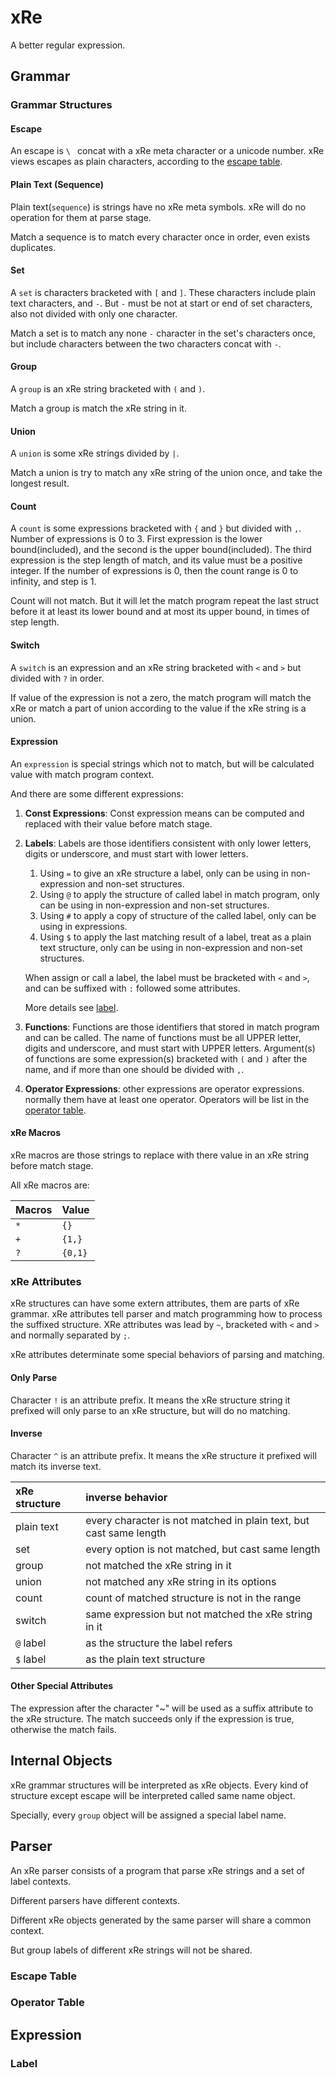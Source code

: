 
# xRe

A better regular expression.

## Grammar

### Grammar Structures

#### Escape

An escape is `\ ` concat with a xRe meta character or a unicode number.
xRe views escapes as plain characters, according to the [escape table](#escape-table).

#### Plain Text (Sequence)
Plain text(`sequence`) is strings have no xRe meta symbols. 
xRe will do no operation for them at parse stage. 

Match a sequence is to match every character once in order, even exists duplicates.

#### Set

A `set` is characters bracketed with `[` and `]`. 
These characters include plain text characters, and `-`. 
But `-` must be not at start or end of set characters, also not divided with only one character.

Match a set is to match any none `-` character in the set's characters once, but include characters between
the two characters concat with `-`.

#### Group

A `group` is an xRe string bracketed with `(` and `)`. 

Match a group is match the xRe string in it.

#### Union

A `union` is some xRe strings divided by `|`. 

Match a union is try to match any xRe string of the union once, and take the longest result.

#### Count

A `count` is some expressions bracketed with `{` and `}` but divided with `,`. 
Number of expressions is 0 to 3. 
First expression is the lower bound(included), and the second is the upper bound(included).
The third expression is the step length of match, and its value must be a positive integer.
If the number of expressions is 0, then the count range is 0 to infinity, and step is 1.

Count will not match. But it will let the match program repeat the last struct before it at least its
lower bound and at most its upper bound, in times of step length.

#### Switch

A `switch` is an expression and an xRe string bracketed with `<` and `>` but divided with `?` in order.

If value of the expression is not a zero, the match program will match the xRe 
or match a part of union according to the value if the xRe string is a union.

#### Expression

An `expression` is special strings which not to match, but will be calculated value with match program context.

And there are some different expressions:
1. **Const Expressions**: Const expression means can be computed and replaced with their value before match stage.
2. **Labels**: Labels are those identifiers consistent with only lower letters, digits or underscore, and must start with lower letters.
   1. Using `=` to give an xRe structure a label, only can be using in non-expression and non-set structures.
   2. Using `@` to apply the structure of called label in match program, only can be using in non-expression and non-set structures.
   3. Using `#` to apply a copy of structure of the called label, only can be using in expressions.
   4. Using `$` to apply the last matching result of a label, treat as a plain text structure,
      only can be using in non-expression and non-set structures.

   When assign or call a label, the label must be bracketed with `<` and `>`, and can be suffixed with `:` followed some attributes.

   More details see [label](#label).
3. **Functions**: Functions are those identifiers that stored in match program and can be called.
    The name of functions must be all UPPER letter, digits and underscore, and must start with UPPER letters.
    Argument(s) of functions are some expression(s) bracketed with `(` and `)` after the name,
    and if more than one should be divided with `,`.
4. **Operator Expressions**: other expressions are operator expressions. normally them have at least one operator.
    Operators will be list in the [operator table](#operator-table).

#### xRe Macros

xRe macros are those strings to replace with there value in an xRe string before match stage.

All xRe macros are:

| Macros | Value   |
|:-------|:--------|
| `*`    | `{}`    |
| `+`    | `{1,}`  |
| `?`    | `{0,1}` |


### xRe Attributes

xRe structures can have some extern attributes, them are parts of xRe grammar. 
xRe attributes tell parser and match programming how to process the suffixed structure.
XRe attributes was lead by `~`, bracketed with `<` and `>` and normally separated by `;`.

xRe attributes determinate some special behaviors of parsing and matching.

#### Only Parse

Character `!` is an attribute prefix. It means the xRe structure string it prefixed will only parse to an xRe structure,
but will do no matching.

#### Inverse

Character `^` is an attribute prefix. It means the xRe structure it prefixed will match its inverse text.

| xRe structure | inverse behavior                                                   |
|:--------------|:-------------------------------------------------------------------|
| plain text    | every character is not matched in plain text, but cast same length |
| set           | every option is not matched, but cast same length                  |
| group         | not matched the xRe string in it                                   |
| union         | not matched any xRe string in its options                          |
| count         | count of matched structure is not in the range                     |
| switch        | same expression but not matched the xRe string in it               |
| `@` label     | as the structure the label refers                                  |
| `$` label     | as the plain text structure                                        |

#### Other Special Attributes

The expression after the character "~" will be used as a suffix attribute to the xRe structure. 
The match succeeds only if the expression is true, otherwise the match fails.

## Internal Objects

xRe grammar structures will be interpreted as xRe objects.
Every kind of structure except escape will be interpreted called same name object.

Specially, every `group` object will be assigned a special label name.

## Parser

An xRe parser consists of a program that parse xRe strings and a set of label contexts.

Different parsers have different contexts.

Different xRe objects generated by the same parser will share a common context.

But group labels of different xRe strings will not be shared.

### Escape Table

### Operator Table

## Expression

### Label


